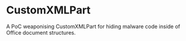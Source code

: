 # CustomXMLPart
A PoC weaponising CustomXMLPart for hiding malware code inside of Office document structures.
